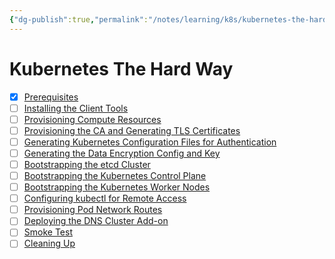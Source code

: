 ```yaml
---
{"dg-publish":true,"permalink":"/notes/learning/k8s/kubernetes-the-hard-way/kubernetes-the-hard-way/","dgHomeLink":true,"dgPassFrontmatter":false,"dgShowBacklinks":true,"dgShowLocalGraph":true}
---
```


# Kubernetes The Hard Way

- [x]   [Prerequisites](https://github.com/kelseyhightower/kubernetes-the-hard-way/blob/master/docs/01-prerequisites.md)
- [ ]   [Installing the Client Tools](https://github.com/kelseyhightower/kubernetes-the-hard-way/blob/master/docs/02-client-tools.md)
- [ ]   [Provisioning Compute Resources](https://github.com/kelseyhightower/kubernetes-the-hard-way/blob/master/docs/03-compute-resources.md)
- [ ]   [Provisioning the CA and Generating TLS Certificates](https://github.com/kelseyhightower/kubernetes-the-hard-way/blob/master/docs/04-certificate-authority.md)
- [ ]   [Generating Kubernetes Configuration Files for Authentication](https://github.com/kelseyhightower/kubernetes-the-hard-way/blob/master/docs/05-kubernetes-configuration-files.md)
- [ ]   [Generating the Data Encryption Config and Key](https://github.com/kelseyhightower/kubernetes-the-hard-way/blob/master/docs/06-data-encryption-keys.md)
- [ ]   [Bootstrapping the etcd Cluster](https://github.com/kelseyhightower/kubernetes-the-hard-way/blob/master/docs/07-bootstrapping-etcd.md)
- [ ]   [Bootstrapping the Kubernetes Control Plane](https://github.com/kelseyhightower/kubernetes-the-hard-way/blob/master/docs/08-bootstrapping-kubernetes-controllers.md)
- [ ]   [Bootstrapping the Kubernetes Worker Nodes](https://github.com/kelseyhightower/kubernetes-the-hard-way/blob/master/docs/09-bootstrapping-kubernetes-workers.md)
- [ ]   [Configuring kubectl for Remote Access](https://github.com/kelseyhightower/kubernetes-the-hard-way/blob/master/docs/10-configuring-kubectl.md)
- [ ]   [Provisioning Pod Network Routes](https://github.com/kelseyhightower/kubernetes-the-hard-way/blob/master/docs/11-pod-network-routes.md)
- [ ]   [Deploying the DNS Cluster Add-on](https://github.com/kelseyhightower/kubernetes-the-hard-way/blob/master/docs/12-dns-addon.md)
- [ ]   [Smoke Test](https://github.com/kelseyhightower/kubernetes-the-hard-way/blob/master/docs/13-smoke-test.md)
- [ ]   [Cleaning Up](https://github.com/kelseyhightower/kubernetes-the-hard-way/blob/master/docs/14-cleanup.md)